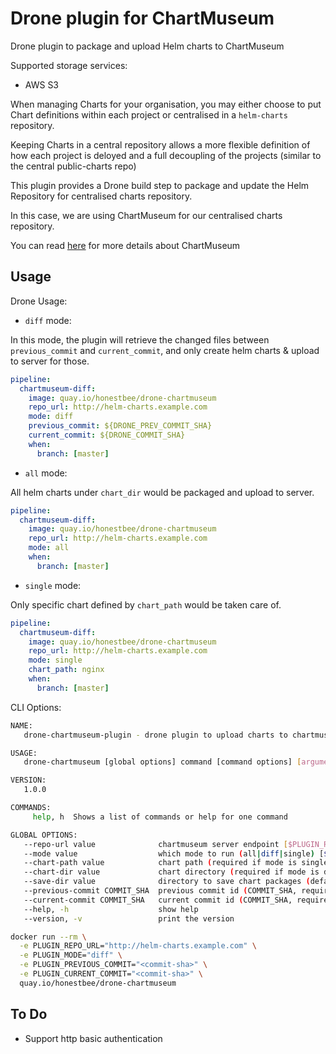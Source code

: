 # Drone plugin for ChartMuseum

Drone plugin to package and upload Helm charts to ChartMuseum

Supported storage services:

- AWS S3

When managing Charts for your organisation, you may either choose to put Chart definitions within each project or centralised in a `helm-charts` repository.

Keeping Charts in a central repository allows a more flexible definition of how each project is deloyed and a full decoupling of the projects (similar to the central public-charts repo)

This plugin provides a Drone build step to package and update the Helm Repository for centralised charts repository.

In this case, we are using ChartMuseum for our centralised charts repository.

You can read [here](https://github.com/kubernetes-helm/chartmuseum) for more details about ChartMuseum

## Usage

Drone Usage:

- `diff` mode:

In this mode, the plugin will retrieve the changed files between `previous_commit` and `current_commit`, and only create helm charts & upload to server for those.

```YAML
pipeline:
  chartmuseum-diff:
    image: quay.io/honestbee/drone-chartmuseum
    repo_url: http://helm-charts.example.com
    mode: diff
    previous_commit: ${DRONE_PREV_COMMIT_SHA}
    current_commit: ${DRONE_COMMIT_SHA}
    when:
      branch: [master]

```

- `all` mode:

All helm charts under `chart_dir` would be packaged and upload to server.

```YAML
pipeline:
  chartmuseum-diff:
    image: quay.io/honestbee/drone-chartmuseum
    repo_url: http://helm-charts.example.com
    mode: all
    when:
      branch: [master]

```

- `single` mode:

Only specific chart defined by `chart_path` would be taken care of.

```YAML
pipeline:
  chartmuseum-diff:
    image: quay.io/honestbee/drone-chartmuseum
    repo_url: http://helm-charts.example.com
    mode: single
    chart_path: nginx
    when:
      branch: [master]

```

CLI Options:

```bash
NAME:
   drone-chartmuseum-plugin - drone plugin to upload charts to chartmuseum server

USAGE:
   drone-chartmuseum [global options] command [command options] [arguments...]

VERSION:
   1.0.0

COMMANDS:
     help, h  Shows a list of commands or help for one command

GLOBAL OPTIONS:
   --repo-url value              chartmuseum server endpoint [$PLUGIN_REPO_URL]
   --mode value                  which mode to run (all|diff|single) [$PLUGIN_MODE]
   --chart-path value            chart path (required if mode is single) [$PLUGIN_CHART_PATH]
   --chart-dir value             chart directory (required if mode is diff or all) (default: "./") [$PLUGIN_CHART_DIR]
   --save-dir value              directory to save chart packages (default: "uploads/") [$PLUGIN_SAVE_DIR]
   --previous-commit COMMIT_SHA  previous commit id (COMMIT_SHA, required if mode is diff) [$PLUGIN_PREVIOUS_COMMIT]
   --current-commit COMMIT_SHA   current commit id (COMMIT_SHA, required if mode is diff) [$PLUGIN_CURRENT_COMMIT]
   --help, -h                    show help
   --version, -v                 print the version
```

```bash
docker run --rm \
  -e PLUGIN_REPO_URL="http://helm-charts.example.com" \
  -e PLUGIN_MODE="diff" \
  -e PLUGIN_PREVIOUS_COMMIT="<commit-sha>" \
  -e PLUGIN_CURRENT_COMMIT="<commit-sha>" \
  quay.io/honestbee/drone-chartmuseum
```

## To Do

- Support http basic authentication
